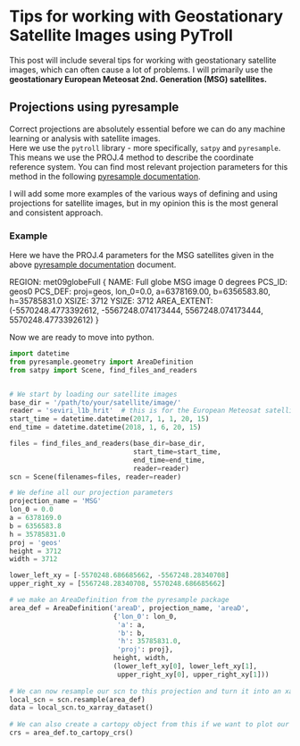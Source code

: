 # Tips for working with Geostationary Satellite Images using PyTroll
This post will include several tips for working with geostationary satellite images, which can often cause a lot of problems. I will primarily use the **geostationary European Meteosat 2nd. Generation (MSG) satellites.**

## Projections using pyresample
Correct projections are absolutely essential before we can do any machine learning or analysis with satellite images.  
Here we use the `pytroll` library - more specifically, `satpy` and `pyresample`. This means we use the PROJ.4 method to describe the coordinate reference system. You can find most relevant projection parameters for this method in the following [pyresample documentation](https://github.com/pytroll/pyresample/blob/master/docs/areas.cfg).  

I will add some more examples of the various ways of defining and using projections for satellite images, but in my opinion this is the most general and consistent approach.  

### Example
Here we have the PROJ.4 parameters for the MSG satellites given in the above [pyresample documentation](https://github.com/pytroll/pyresample/blob/master/docs/areas.cfg) document.  

REGION: met09globeFull {
        NAME:          Full globe MSG image 0 degrees
        PCS_ID:        geos0
        PCS_DEF:       proj=geos, lon_0=0.0, a=6378169.00, b=6356583.80, h=35785831.0
        XSIZE:         3712
        YSIZE:         3712
        AREA_EXTENT:   (-5570248.4773392612, -5567248.074173444, 5567248.074173444, 5570248.4773392612)
}
  
Now we are ready to move into python.  
 
```python
import datetime
from pyresample.geometry import AreaDefinition
from satpy import Scene, find_files_and_readers


# We start by loading our satellite images
base_dir = '/path/to/your/satellite/image/'
reader = 'seviri_l1b_hrit'  # this is for the European Meteosat satellite images in the hrit format. They have several readers available, also for GOES satellite.
start_time = datetime.datetime(2017, 1, 1, 20, 15)
end_time = datetime.datetime(2018, 1, 6, 20, 15)

files = find_files_and_readers(base_dir=base_dir,
                               start_time=start_time,
                               end_time=end_time,
                               reader=reader)
scn = Scene(filenames=files, reader=reader)

# We define all our projection parameters
projection_name = 'MSG'
lon_0 = 0.0
a = 6378169.0
b = 6356583.8
h = 35785831.0
proj = 'geos'
height = 3712
width = 3712

lower_left_xy = [-5570248.686685662, -5567248.28340708]
upper_right_xy = [5567248.28340708, 5570248.686685662]

# we make an AreaDefinition from the pyresample package
area_def = AreaDefinition('areaD', projection_name, 'areaD',
                          {'lon_0': lon_0,
                           'a': a,
                           'b': b,
                           'h': 35785831.0,
                           'proj': proj},
                          height, width,
                          (lower_left_xy[0], lower_left_xy[1],
                           upper_right_xy[0], upper_right_xy[1]))
                           
# We can now resample our scn to this projection and turn it into an xarray object
local_scn = scn.resample(area_def)
data = local_scn.to_xarray_dataset()
                           
# We can also create a cartopy object from this if we want to plot our projection                           
crs = area_def.to_cartopy_crs()


```
